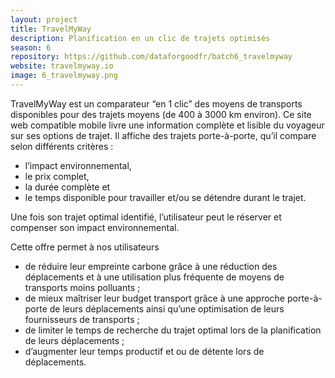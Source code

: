 ```yaml
---
layout: project
title: TravelMyWay  
description: Planification en un clic de trajets optimisés  
season: 6
repository: https://github.com/dataforgoodfr/batch6_travelmyway  
website: travelmyway.io  
image: 6_travelmyway.png
---
```


TravelMyWay est un comparateur “en 1 clic” des moyens de transports disponibles pour des trajets moyens (de 400 à 3000 km environ). Ce site web compatible mobile livre une information complète et lisible du voyageur sur ses options de trajet. Il affiche des trajets porte-à-porte, qu’il compare selon différents critères :
- l’impact environnemental,
- le prix complet,
- la durée complète et
- le temps disponible pour travailler et/ou se détendre durant le trajet.

Une fois son trajet optimal identifié, l’utilisateur peut le réserver et compenser son impact environnemental.
 
Cette offre permet à nos utilisateurs
- de réduire leur empreinte carbone grâce à une réduction des déplacements et à une utilisation plus fréquente de moyens de transports moins polluants ;
- de mieux maîtriser leur budget transport grâce à une approche porte-à-porte de leurs déplacements ainsi qu’une optimisation de leurs fournisseurs de transports ;
- de limiter le temps de recherche du trajet optimal lors de la planification de leurs déplacements ;
- d’augmenter leur temps productif et ou de détente lors de déplacements.
